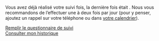 Vous avez déjà réalisé votre suivi <span class="suivi-repetition"></span> fois, la dernière fois était <span class="suivi-derniere-fois"></span>.
Nous vous recommandons de l’effectuer une à deux fois par jour (pour y penser, ajoutez un rappel sur votre téléphone ou dans <a href="" class="js-calendar" download="rappel-covid19.ics">votre calendrier</a>).

<div class="form-controls">
    <div class="button-full-width">
        <a class="button button-full-width"
           href="/suiviintroduction" data-navigo
           >Remplir le questionnaire de suivi</a>
    </div>
    <a class="button button-outline button-full-width"
       href="/suivihistorique" data-navigo
    >Consulter mon historique</a>
</div>

